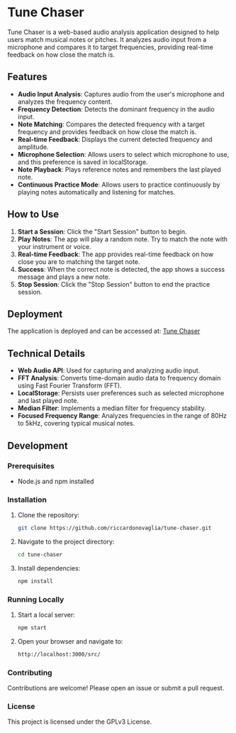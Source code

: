 
# Tune Chaser

Tune Chaser is a web-based audio analysis application designed to help users match musical notes or pitches. It analyzes audio input from a microphone and compares it to target frequencies, providing real-time feedback on how close the match is.

## Features

- **Audio Input Analysis**: Captures audio from the user's microphone and analyzes the frequency content.
- **Frequency Detection**: Detects the dominant frequency in the audio input.
- **Note Matching**: Compares the detected frequency with a target frequency and provides feedback on how close the match is.
- **Real-time Feedback**: Displays the current detected frequency and amplitude.
- **Microphone Selection**: Allows users to select which microphone to use, and this preference is saved in localStorage.
- **Note Playback**: Plays reference notes and remembers the last played note.
- **Continuous Practice Mode**: Allows users to practice continuously by playing notes automatically and listening for matches.

## How to Use

1. **Start a Session**: Click the "Start Session" button to begin.
2. **Play Notes**: The app will play a random note. Try to match the note with your instrument or voice.
3. **Real-time Feedback**: The app provides real-time feedback on how close you are to matching the target note.
4. **Success**: When the correct note is detected, the app shows a success message and plays a new note.
5. **Stop Session**: Click the "Stop Session" button to end the practice session.

## Deployment

The application is deployed and can be accessed at: [Tune Chaser](https://riccardonovaglia.github.io/tune-chaser/src/)

## Technical Details

- **Web Audio API**: Used for capturing and analyzing audio input.
- **FFT Analysis**: Converts time-domain audio data to frequency domain using Fast Fourier Transform (FFT).
- **LocalStorage**: Persists user preferences such as selected microphone and last played note.
- **Median Filter**: Implements a median filter for frequency stability.
- **Focused Frequency Range**: Analyzes frequencies in the range of 80Hz to 5kHz, covering typical musical notes.

## Development

### Prerequisites

- Node.js and npm installed

### Installation

1. Clone the repository:
   ```bash
   git clone https://github.com/riccardonovaglia/tune-chaser.git
   ```
2. Navigate to the project directory:
   ```bash
   cd tune-chaser
   ```
3. Install dependencies:
   ```bash
   npm install
   ```

### Running Locally

1. Start a local server:
   ```bash
   npm start
   ```
2. Open your browser and navigate to:
   ```bash
   http://localhost:3000/src/
   ```

### Contributing

Contributions are welcome! Please open an issue or submit a pull request.

### License

This project is licensed under the GPLv3 License.
